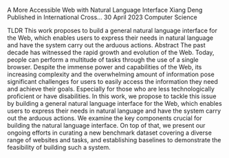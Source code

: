 A More Accessible Web with Natural Language Interface
Xiang Deng
Published in International Cross… 30 April 2023
Computer Science

TLDR
This work proposes to build a general natural language interface for the Web, which enables users to express their needs in natural language and have the system carry out the arduous actions.
Abstract
The past decade has witnessed the rapid growth and evolution of the Web. Today, people can perform a multitude of tasks through the use of a single browser. Despite the immense power and capabilities of the Web, its increasing complexity and the overwhelming amount of information pose significant challenges for users to easily access the information they need and achieve their goals. Especially for those who are less technologically proficient or have disabilities. In this work, we propose to tackle this issue by building a general natural language interface for the Web, which enables users to express their needs in natural language and have the system carry out the arduous actions. We examine the key components crucial for building the natural language interface. On top of that, we present our ongoing efforts in curating a new benchmark dataset covering a diverse range of websites and tasks, and establishing baselines to demonstrate the feasibility of building such a system.

